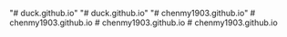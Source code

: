"# duck.github.io" 
"# duck.github.io" 
"# chenmy1903.github.io" 
#   c h e n m y 1 9 0 3 . g i t h u b . i o  
 #   c h e n m y 1 9 0 3 . g i t h u b . i o  
 #   c h e n m y 1 9 0 3 . g i t h u b . i o  
 